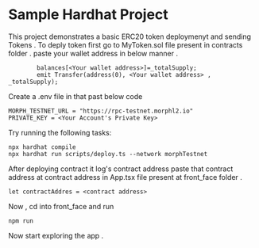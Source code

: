 # Sample Hardhat Project

This project demonstrates a basic ERC20 token deploymenyt and sending Tokens . To deply token first go to MyToken.sol file present in contracts folder .
paste your wallet address in below manner .
```
        balances[<Your wallet address>]=_totalSupply;
        emit Transfer(address(0), <Your wallet address> , _totalSupply);
```
Create a .env file in that past below code 
```
MORPH_TESTNET_URL = "https://rpc-testnet.morphl2.io"
PRIVATE_KEY = <Your Account's Private Key>
```

Try running the following tasks:

```shell
npx hardhat compile
npx hardhat run scripts/deploy.ts --network morphTestnet
```
After deploying contract it log's contract address 
paste that contract address at contract address in App.tsx file present at front_face folder .
```
let contractAddres = <contract address>
```
Now , cd into front_face and run 
```
npm run
```
Now start exploring the app .

